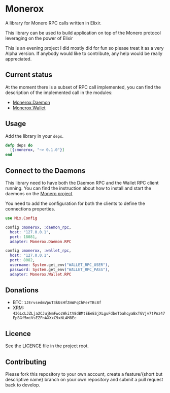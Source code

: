 # Monerox

A library for Monero RPC calls written in Elixir.

This library can be used to build application on top of the Monero protocol leveraging on the power of Elixir

This is an evening project I did mostly did for fun so please treat it as a very Alpha version. If anybody would like to contribute, any help would be really appreciated.

## Current status

At the moment there is a subset of RPC call implemented, you can find the description of the implemented call in the modules:

  * [Monerox.Daemon](https://github.com/mtanzi/monerox/blob/master/lib/monerox/daemon.ex)
  * [Monerox.Wallet](https://github.com/mtanzi/monerox/blob/master/lib/monerox/wallet.ex)

## Usage

Add the library in your `deps`.

```elixir
defp deps do
  [{:monerox, "~> 0.1.0"}]
end
```

## Connect to the Daemons
This library need to have both the Daemon RPC and the Wallet RPC client running. You can find the instruction about how to install and start the daemons on the [Monero project](https://github.com/monero-project/monero)

You need to add the configuration for both the clients to define the connections properties.

```elixir
use Mix.Config

config :monerox, :daemon_rpc,
  host: "127.0.0.1",
  port: 18081,
  adapter: Monerox.Daemon.RPC

config :monerox, :wallet_rpc,
  host: "127.0.0.1",
  port: 8082,
  username: System.get_env("WALLET_RPC_USER"),
  password: System.get_env("WALLET_RPC_PASS"),
  adapter: Monerox.Wallet.RPC
```

## Donations
* BTC: `1JErvsedmVpuT3kUsHfZmWFqChFerTBc8f`
* XRM: `43GLcLJZLja2CJujNmFwozWkitV8dBMtEEeESjXLguFdbeTbahqyaBxTGVjv7tPnz47EpBGf5miVsEZFnAXXxC9xNLAM8Ec`

## Licence
See the LICENCE file in the project root.

## Contributing
Please fork this repository to your own account, create a feature/{short but descriptive name} branch on your own
repository and submit a pull request back to develop.
